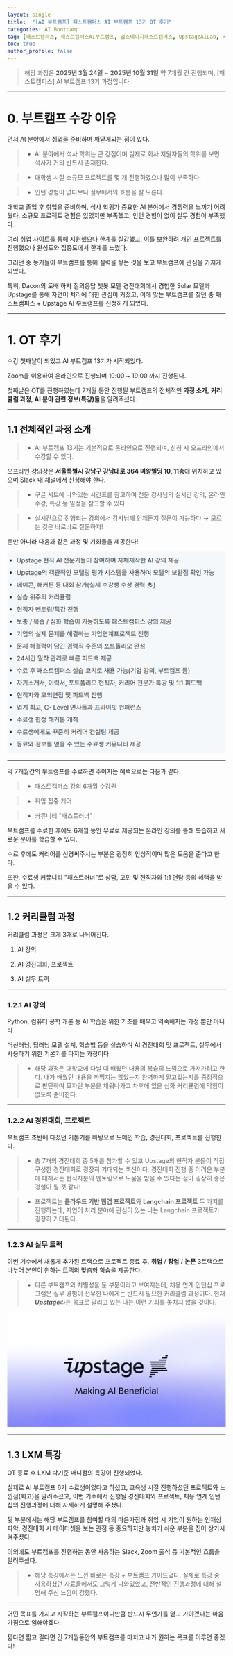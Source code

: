 ```yaml
---
layout: single
title:  "[AI 부트캠프] 패스트캠퍼스 AI 부트캠프 13기 OT 후기"
categories: AI Bootcamp
tag: [패스트캠퍼스, 패스트캠퍼스AI부트캠프, 업스테이지패스트캠퍼스, UpstageAILab, 국비지원, 패스트캠퍼스업스테이지에이아이랩, 패스트캠퍼스업스테이지부트캠프]
toc: true
author_profile: false
---
```


<head>
  <style>
    table.dataframe {
      white-space: normal;
      width: 100%;
      height: 240px;
      display: block;
      overflow: auto;
      font-family: Arial, sans-serif;
      font-size: 0.9rem;
      line-height: 20px;
      text-align: center;
      border: 0px !important;
    }

    table.dataframe th {
      text-align: center;
      font-weight: bold;
      padding: 8px;
    }

    table.dataframe td {
      text-align: center;
      padding: 8px;
    }

    table.dataframe tr:hover {
      background: #b8d1f3; 
    }

    .output_prompt {
      overflow: auto;
      font-size: 0.9rem;
      line-height: 1.45;
      border-radius: 0.3rem;
      -webkit-overflow-scrolling: touch;
      padding: 0.8rem;
      margin-top: 0;
      margin-bottom: 15px;
      font: 1rem Consolas, "Liberation Mono", Menlo, Courier, monospace;
      color: $code-text-color;
      border: solid 1px $border-color;
      border-radius: 0.3rem;
      word-break: normal;
      white-space: pre;
    }

  .dataframe tbody tr th:only-of-type {
      vertical-align: middle;
  }

  .dataframe tbody tr th {
      vertical-align: top;
  }

  .dataframe thead th {
      text-align: center !important;
      padding: 8px;
  }

  .page__content p {
      margin: 0 0 0px !important;
  }

  .page__content p > strong {
    font-size: 0.8rem !important;
  }

  </style>
</head>


> 해당 과정은 **2025년 3월 24일** ~ **2025년 10월 31일** 약 7개월 간 진행되며, [패스트캠퍼스] AI 부트캠프 13기 과정입니다.



***


# 0. 부트캠프 수강 이유


먼저 AI 분야에서 취업을 준비하며 깨닫게되는 점이 있다.





> - AI 분야에서 석사 학위는 큰 강점이며 실제로 회사 지원자들의 학위를 보면 석사가 거의 반드시 존재한다.

> - 대학생 시절 소규모 프로젝트를 몇 개 진행하였으나 많이 부족하다.

> - 인턴 경험이 없다보니 실무에서의 흐름을 잘 모른다.



대학교 졸업 후 취업을 준비하며, 석사 학위가 중요한 AI 분야에서 경쟁력을 느끼기 어려웠다. 소규모 프로젝트 경험은 있었지만 부족했고, 인턴 경험이 없어 실무 경험이 부족했다.



여러 취업 사이트를 통해 지원했으나 한계를 실감했고, 이를 보완하려 개인 프로젝트를 진행했으나 완성도와 집중도에서 한계를 느꼈다.



그러던 중 동기들이 부트캠프를 통해 실력을 쌓는 것을 보고 부트캠프에 관심을 가지게 되었다.



특히, Dacon의 도배 하자 질의응답 챗봇 모델 경진대회에서 경험한 Solar 모델과 Upstage를 통해 자연어 처리에 대한 관심이 커졌고, 이에 맞는 부트캠프를 찾던 중 패스트캠퍼스 + Upstage AI 부트캠프를 신청하게 되었다.



***


# 1. OT 후기


수강 첫째날이 되었고 AI 부트캠프 13기가 시작되었다.



Zoom을 이용하여 온라인으로 진행되며 10:00 ~ 19:00 까지 진행된다.



첫째날은 OT를 진행하였는데 7개월 동안 진행될 부트캠프의 전체적인 **과정 소개**, **커리큘럼 과정**, **AI 분야 관련 정보(특강)들**을 알려주셨다.



***


## 1.1 전체적인 과정 소개


>- AI 부트캠프 13기는 기본적으로 온라인으로 진행되며, 신청 시 오프라인에서 수강할 수 있다.

  오프라인 강의장은 **서울특별시 강남구 강남대로 364 미왕빌딩 10, 11층**에 위치하고 있으며 Slack 내 채널에서 신청해야 한다.

>- 구글 시트에 나와있는 시간표를 참고하여 전문 강사님의 실시간 강의, 온라인 수강, 특강 등 일정을 참고할 수 있다.

>- 실시간으로 진행되는 강의에서 강사님께 언제든지 질문이 가능하다 → 모르는 것은 바로바로 질문하자!



뿐만 아니라 다음과 같은 과정 및 기회들을 제공한다!



![image.png](https://github.com/lIllIlIIIll/Leeinformation.github.io/blob/master/_posts/image/Bootcamp/부트캠프_1.PNG?raw=true)



***


약 7개월간의 부트캠프를 수료하면 주어지는 혜택으로는 다음과 같다.



> - 패스트캠퍼스 강의 6개월 수강권

> - 취업 집중 케어

> - 커뮤니티 "패스트러너"



부트캠프를 수료한 후에도 6개월 동안 무료로 제공되는 온라인 강의를 통해 복습하고 새로운 분야를 학습할 수 있다.



수료 후에도 커리어를 신경써주시는 부분은 굉장히 인상적이며 많은 도움을 준다고 한다.



또한, 수료생 커뮤니티 "패스트러너"로 상담, 고민 및 현직자와 1:1 면담 등의 혜택을 받을 수 있다.



***


## 1.2 커리큘럼 과정


커리큘럼 과정은 크게 3개로 나뉘어진다.



1. AI 강의



2. AI 경진대회, 프로젝트



3. AI 실무 트랙



***


### 1.2.1 AI 강의


Python, 컴퓨터 공학 개론 등 AI 학습을 위한 기초를 배우고 익숙해지는 과정 뿐만 아니라



머신러닝, 딥러닝 모델 설계, 학습법 등을 실습하며 AI 경진대회 및 프로젝트, 실무에서 사용하기 위한 기본기를 다지는 과정이다.



> - 해당 과정은 대학교에 다닐 때 배웠던 내용의 복습의 느낌으로 가져가려고 한다. 내가 배웠던 내용을 까먹지는 않았는지 완벽하게 알고있는지를 중점적으로 판단하며 모자란 부분을 채워나가고 차후에 있을 심화 커리큘럼에 막힘이 없도록 준비한다.



***


### 1.2.2 AI 경진대회, 프로젝트


부트캠프 초반에 다졌던 기본기를 바탕으로 도메인 학습, 경진대회, 프로젝트를 진행한다.



> - 총 7개의 경진대회 중 5개를 참가할 수 있고 Upstage의 현직자 분들이 직접 구성한 경진대회로 굉장히 기대되는 섹션이다. 경진대회 진행 중 어려운 부분에 대해서는 현직자분의 멘토링으로 도움을 받을 수 있다는 점이 굉장히 좋은 경험이 될 것 같다!



> - 프로젝트는 **클라우드 기반 웹앱 프로젝트**와 **Langchain 프로젝트** 두 가지를 진행하는데, 자연어 처리 분야에 관심이 있는 나는 Langchain 프로젝트가 굉장히 기대된다.



***


### 1.2.3 AI 실무 트랙


이번 기수에서 새롭게 추가된 트랙으로 프로젝트 종료 후, **취업** / **창업** / **논문** 3트랙으로 나누어 본인이 원하는 트랙의 맞춤형 학습을 제공한다.



> - 다른 부트캠프와 차별성을 둔 부분이라고 보여지는데, 채용 연계 인턴십 프로그램은 실무 경험이 전무한 나에게는 반드시 필요한 커리큘럼 과정이다. 현재 ***Upstage***라는 목표로 달리고 있는 나는 이런 기회를 놓치지 않을 것이다.



![image.png](https://github.com/lIllIlIIIll/Leeinformation.github.io/blob/master/_posts/image/Bootcamp/업스테이지.PNG?raw=true)



***


## 1.3 LXM 특강


OT 종료 후 LXM 박기준 매니점의 특강이 진행되었다.



실제로 AI 부트캠프 6기 수료생이었다고 하셨고, 교육생 시절 진행하셨던 프로젝트와 느낀점(회고)을 알려주셨고, 이번 기수에서 진행될 경진대회와 프로젝트, 채용 연계 인턴십의 진행과정에 대해 자세하게 설명해 주셨다.



뒷 부분에서는 해당 부트캠프를 참여할 때의 마음가짐과 취업 시 기업이 원하는 인재상 파악, 경진대회 시 데이터셋을 보는 관점 등 중요하지만 놓치기 쉬운 부분을 집어 상기시켜주셨다.



이외에도 부트캠프를 진행하는 동안 사용하는 Slack, Zoom 출석 등 기본적인 흐름을 알려주셨다.





> - 해당 특강에서는 느낀 바로는 특강 + 부트캠프 가이드였다. 실제로 특강 중 사용하셨던 자료들에서도 그렇게 나와있었고, 전반적인 진행과정에 대해 설명해 주신 느낌이 강했다.



***


어떤 목표를 가지고 시작하는 부트캠프이니만큼 반드시 무언가를 얻고 가야겠다는 마음가짐으로 임해야겠다.



짧다면 짧고 길다면 긴 7개월동안의 부트캠프를 마치고 내가 원하는 목표를 이루면 좋겠다!

